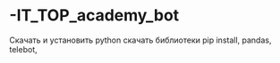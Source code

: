 # -IT_TOP_academy_bot
Скачать и установить python
скачать библиотеки pip install, 
pandas, telebot, 
